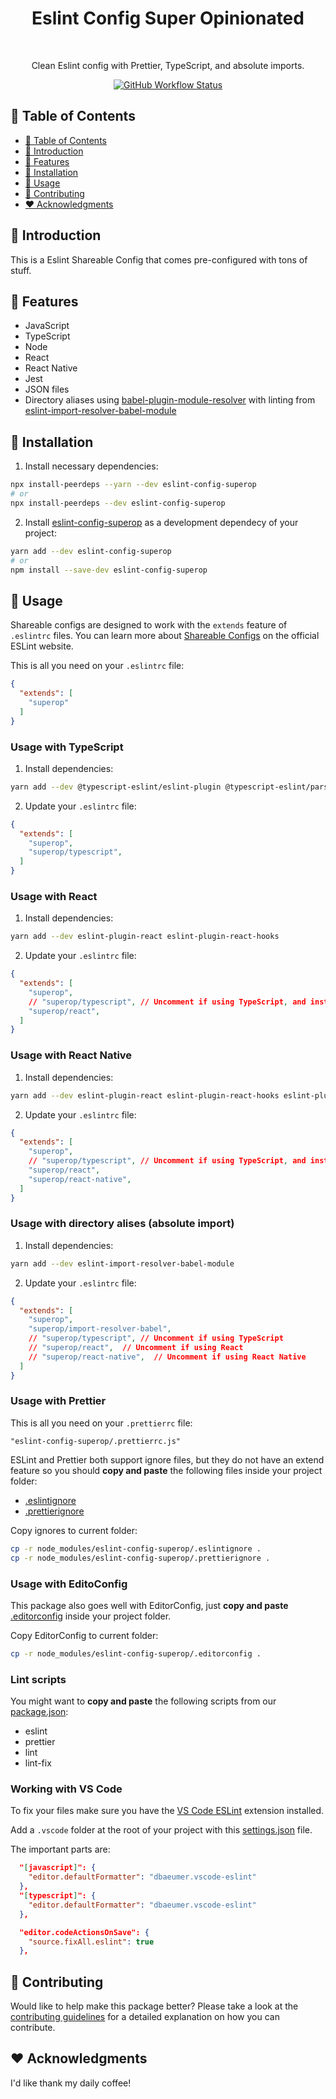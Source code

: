 <h1 align="center">Eslint Config Super Opinionated</h1><br>

<p align="center">
  Clean Eslint config with Prettier, TypeScript, and absolute imports.
</p>

<p align="center">
  <a href="https://github.com/DiogoAbu/eslint-config-superop/actions">
    <img alt="GitHub Workflow Status" src="https://img.shields.io/github/workflow/status/DiogoAbu/eslint-config-superop/Generate%20Release%20and%20Publish%20to%20NPM?label=Generate%20Release%20and%20Publish%20to%20NPM&style=flat-square">
  </a>
</p>

<!-- [BEGIN] Don't edit this section, instead run Markdown AIO: Update Table of Contents -->
## 🚩 Table of Contents

- [🚩 Table of Contents](#-table-of-contents)
- [🚀 Introduction](#-introduction)
- [🎨 Features](#-features)
- [🔧 Installation](#-installation)
- [📖 Usage](#-usage)
- [💬 Contributing](#-contributing)
- [❤️ Acknowledgments](#️-acknowledgments)
<!-- [END] Don't edit this section, instead run Markdown AIO: Update Table of Contents -->

## 🚀 Introduction

This is a Eslint Shareable Config that comes pre-configured with tons of stuff.

## 🎨 Features

- JavaScript
- TypeScript
- Node
- React
- React Native
- Jest
- JSON files
- Directory aliases using [babel-plugin-module-resolver](https://github.com/tleunen/babel-plugin-module-resolver) with linting from [eslint-import-resolver-babel-module](https://github.com/tleunen/eslint-import-resolver-babel-module)

## 🔧 Installation

1. Install necessary dependencies:

```sh
npx install-peerdeps --yarn --dev eslint-config-superop
# or
npx install-peerdeps --dev eslint-config-superop
```

2. Install [eslint-config-superop](https://github.com/DiogoAbu/eslint-config-superop) as a development dependecy of your project:

```sh
yarn add --dev eslint-config-superop
# or
npm install --save-dev eslint-config-superop
```

## 📖 Usage

Shareable configs are designed to work with the `extends` feature of `.eslintrc` files. You can learn more about [Shareable Configs](http://eslint.org/docs/developer-guide/shareable-configs) on the official ESLint website.

This is all you need on your `.eslintrc` file:
```json
{
  "extends": [
    "superop"
  ]
}
```

### Usage with TypeScript

1. Install dependencies:

```sh
yarn add --dev @typescript-eslint/eslint-plugin @typescript-eslint/parser eslint-import-resolver-typescript
```

2. Update your `.eslintrc` file:

```json
{
  "extends": [
    "superop",
    "superop/typescript",
  ]
}
```

### Usage with React

1. Install dependencies:

```sh
yarn add --dev eslint-plugin-react eslint-plugin-react-hooks
```

2. Update your `.eslintrc` file:

```json
{
  "extends": [
    "superop",
    // "superop/typescript", // Uncomment if using TypeScript, and install deps for it
    "superop/react",
  ]
}
```

### Usage with React Native

1. Install dependencies:

```sh
yarn add --dev eslint-plugin-react eslint-plugin-react-hooks eslint-plugin-react-native
```

2. Update your `.eslintrc` file:

```json
{
  "extends": [
    "superop",
    // "superop/typescript", // Uncomment if using TypeScript, and install deps for it
    "superop/react",
    "superop/react-native",
  ]
}
```

### Usage with directory alises (absolute import)

1. Install dependencies:

```sh
yarn add --dev eslint-import-resolver-babel-module
```

2. Update your `.eslintrc` file:

```json
{
  "extends": [
    "superop",
    "superop/import-resolver-babel",
    // "superop/typescript", // Uncomment if using TypeScript
    // "superop/react",  // Uncomment if using React
    // "superop/react-native",  // Uncomment if using React Native
  ]
}
```

### Usage with Prettier

This is all you need on your `.prettierrc` file:

```
"eslint-config-superop/.prettierrc.js"
```

ESLint and Prettier both support ignore files, but they do not have an extend feature so you should **copy and paste** the following files inside your project folder:
- [.eslintignore](.eslintignore)
- [.prettierignore](.prettierignore)

Copy ignores to current folder:
```sh
cp -r node_modules/eslint-config-superop/.eslintignore .
cp -r node_modules/eslint-config-superop/.prettierignore .
```

### Usage with EditoConfig

This package also goes well with EditorConfig, just **copy and paste** [.editorconfig](.editorconfig) inside your project folder.

Copy EditorConfig to current folder:
```sh
cp -r node_modules/eslint-config-superop/.editorconfig .
```

### Lint scripts

You might want to **copy and paste** the following scripts from our [package.json](package.json):
- eslint
- prettier
- lint
- lint-fix

### Working with VS Code

To fix your files make sure you have the [VS Code ESLint](https://github.com/Microsoft/vscode-eslint) extension installed.

Add a `.vscode` folder at the root of your project with this [settings.json](.vscode/settings.json) file.

The important parts are:
```json
  "[javascript]": {
    "editor.defaultFormatter": "dbaeumer.vscode-eslint"
  },
  "[typescript]": {
    "editor.defaultFormatter": "dbaeumer.vscode-eslint"
  },
```
```json
  "editor.codeActionsOnSave": {
    "source.fixAll.eslint": true
  },
```

## 💬 Contributing

Would like to help make this package better? Please take a look at the [contributing guidelines](./CONTRIBUTING.md) for a detailed explanation on how you can contribute.

## ❤️ Acknowledgments

I'd like thank my daily coffee!
